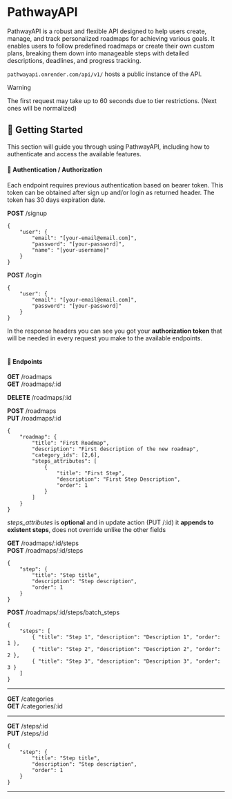 # PathwayAPI

PathwayAPI is a robust and flexible API designed to help users create, manage, and track personalized roadmaps for achieving various goals. It enables users to follow predefined roadmaps or create their own custom plans, breaking them down into manageable steps with detailed descriptions, deadlines, and progress tracking.

`pathwayapi.onrender.com/api/v1/` hosts a public instance of the API. 

> [!WARNING]
> The first request may take up to 60 seconds due to tier restrictions. (Next ones will be normalized)

## 🚀 Getting Started

This section will guide you through using PathwayAPI, including how to authenticate and access the available features.

#### 🔐 Authentication / Authorization

Each endpoint requires previous authentication based on bearer token. This token can be obtained after sign up and/or login as returned header. The token has 30 days expiration date.

**POST** /signup
```
{
    "user": {
        "email": "[your-email@email.com]",
        "password": "[your-password]",
        "name": "[your-username]"
    }
}
```

**POST** /login
```
{
    "user": {
        "email": "[your-email@email.com]",
        "password": "[your-password]"
    }
}
```
In the response headers you can see you got your **authorization token** that will be needed in every request you make to the available endpoints.
<br/><br/>
#### 📍 Endpoints

**GET** /roadmaps <br/>
**GET** /roadmaps/:id

**DELETE** /roadmaps/:id

**POST** /roadmaps <br/>
**PUT** /roadmaps/:id
```
{
    "roadmap": {
        "title": "First Roadmap",
        "description": "First description of the new roadmap",
        "category_ids": [2,6],
        "steps_attributes": [
            {
                "title": "First Step",
                "description": "First Step Description",
                "order": 1
            }
        ]
    }
}
```
*steps_attributes* is **optional** and in update action (PUT /:id) it **appends to existent steps**, does not override unlike the other fields

**GET** /roadmaps/:id/steps <br/>
**POST** /roadmaps/:id/steps
```
{
    "step": {
        "title": "Step title",
        "description": "Step description",
        "order": 1
    }
}
```

**POST** /roadmaps/:id/steps/batch_steps
```
{
    "steps": [
        { "title": "Step 1", "description": "Description 1", "order": 1 },
        { "title": "Step 2", "description": "Description 2", "order": 2 },
        { "title": "Step 3", "description": "Description 3", "order": 3 }
    ]
}
```

---

**GET** /categories <br/>
**GET** /categories/:id

---

**GET** /steps/:id <br/>
**PUT** /steps/:id
```
{
    "step": {
        "title": "Step title",
        "description": "Step description",
        "order": 1
    }
}
```

---

